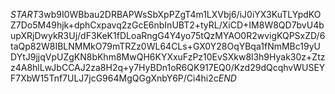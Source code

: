 $START$3wb9I0WBbau2DRBAPWsSbXpPZgT4m1LXVbj6/iJ0iYX3KuTLYpdKOZ7Do5M49hjk+dphCxpavq2zGcE6nbInUBT2+tyRL/XiCD+IM8W8QD7bvU4bupXRjDwykR3Uj/dF3KeK1fDLoaRngG4Y4yo75tQzMYAO0R2wvigKQPSxZD/6taQp82W8IBLNMMkO79mTRZz0WL64CLs+GX0Y28OqYBqa1fNmMBc19yUDYtJ9jjqVpUZgKN8bKhm8MwQH6KYXxuFzPz10EvSXkw8l3h9Hyak30z+Ztzz4A8hlLwJbCCAJ2za8H2q+y7HyBDn1oR6QK917EQ0/Kzd29dQcqhvWUSEYF7XbW15Tnf7ULJ7jcG964MgQGgXnbY6P/Ci4hi2c$END$